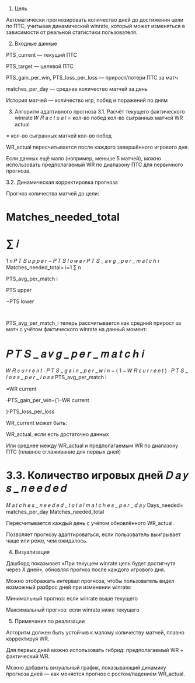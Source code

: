 1. Цель

Автоматически прогнозировать количество дней до достижения цели по ПТС, учитывая динамический winrate, который может изменяться в зависимости от реальной статистики пользователя.

2. Входные данные

PTS_current — текущий ПТС

PTS_target — целевой ПТС

PTS_gain_per_win, PTS_loss_per_loss — прирост/потери ПТС за матч

matches_per_day — среднее количество матчей за день

История матчей — количество игр, побед и поражений по дням

3. Алгоритм адаптивного прогноза
3.1. Расчёт текущего фактического winrate
𝑊
𝑅
𝑎
𝑐
𝑡
𝑢
𝑎
𝑙
=
кол-во побед
кол-во сыгранных матчей
WR
actual
	​

=
кол-во сыгранных матчей
кол-во побед
	​


WR_actual пересчитывается после каждого завершённого игрового дня.

Если данных ещё мало (например, меньше 5 матчей), можно использовать предполагаемый WR по диапазону ПТС для первичного прогноза.

3.2. Динамическая корректировка прогноза

Прогноз количества матчей до цели:

Matches_needed_total
=
∑
𝑖
=
1
𝑛
𝑃
𝑇
𝑆
𝑢
𝑝
𝑝
𝑒
𝑟
−
𝑃
𝑇
𝑆
𝑙
𝑜
𝑤
𝑒
𝑟
𝑃
𝑇
𝑆
_
𝑎
𝑣
𝑔
_
𝑝
𝑒
𝑟
_
𝑚
𝑎
𝑡
𝑐
ℎ
𝑖
Matches_needed_total=
i=1
∑
n
	​

PTS_avg_per_match
i
	​

PTS
upper
	​

−PTS
lower
	​

	​


PTS_avg_per_match_i теперь рассчитывается как средний прирост за матч с учётом фактического winrate на данный момент:

𝑃
𝑇
𝑆
_
𝑎
𝑣
𝑔
_
𝑝
𝑒
𝑟
_
𝑚
𝑎
𝑡
𝑐
ℎ
𝑖
=
𝑊
𝑅
𝑐
𝑢
𝑟
𝑟
𝑒
𝑛
𝑡
⋅
𝑃
𝑇
𝑆
_
𝑔
𝑎
𝑖
𝑛
_
𝑝
𝑒
𝑟
_
𝑤
𝑖
𝑛
−
(
1
−
𝑊
𝑅
𝑐
𝑢
𝑟
𝑟
𝑒
𝑛
𝑡
)
⋅
𝑃
𝑇
𝑆
_
𝑙
𝑜
𝑠
𝑠
_
𝑝
𝑒
𝑟
_
𝑙
𝑜
𝑠
𝑠
PTS_avg_per_match
i
	​

=WR
current
	​

⋅PTS_gain_per_win−(1−WR
current
	​

)⋅PTS_loss_per_loss

WR_current может быть:

WR_actual, если есть достаточно данных

Или среднее между WR_actual и предполагаемым WR по диапазону ПТС (плавное сглаживание для первых дней)

3.3. Количество игровых дней
𝐷
𝑎
𝑦
𝑠
_
𝑛
𝑒
𝑒
𝑑
𝑒
𝑑
=
𝑀
𝑎
𝑡
𝑐
ℎ
𝑒
𝑠
_
𝑛
𝑒
𝑒
𝑑
𝑒
𝑑
_
𝑡
𝑜
𝑡
𝑎
𝑙
𝑚
𝑎
𝑡
𝑐
ℎ
𝑒
𝑠
_
𝑝
𝑒
𝑟
_
𝑑
𝑎
𝑦
Days_needed=
matches_per_day
Matches_needed_total
	​


Пересчитывается каждый день с учётом обновлённого WR_actual.

Позволяет прогнозу адаптироваться, если пользователь выигрывает чаще или реже, чем ожидалось.

4. Визуализация

Дашборд показывает «При текущем winrate цель будет достигнута через X дней», обновляя прогноз после каждого игрового дня.

Можно отображать интервал прогноза, чтобы пользователь видел возможный разброс дней при изменении winrate:

Минимальный прогноз: если winrate выше текущего

Максимальный прогноз: если winrate ниже текущего

5. Примечания по реализации

Алгоритм должен быть устойчив к малому количеству матчей, плавно корректируя WR.

Для первых дней можно использовать гибрид: предполагаемый WR + фактический WR.

Можно добавить визуальный график, показывающий динамику прогноза дней — как меняется прогноз с ростом/падением WR_actual.